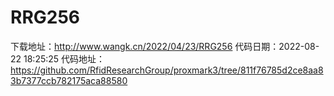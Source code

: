 # RRG256
下载地址：http://www.wangk.cn/2022/04/23/RRG256
代码日期：2022-08-22 18:25:25
代码地址：https://github.com/RfidResearchGroup/proxmark3/tree/811f76785d2ce8aa83b7377ccb782175aca88580

